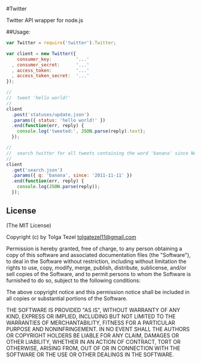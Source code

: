 #Twitter

Twitter API wrapper for node.js

##Usage:

```javascript
var Twitter = require('twitter').Twitter;

var client = new Twitter({
    consumer_key:         '...'
  , consumer_secret:      '...'
  , access_token:         '...'
  , access_token_secret:  '...'
});

//
//  tweet 'hello world!'
//
client
  .post('statuses/update.json')
  .params({ status: 'hello world!' })
  .end(function(err, reply) {
    console.log('tweeted:', JSON.parse(reply).text);
  });

//
//  search twitter for all tweets containing the word 'banana' since Nov. 11, 2011
//
client
  .get('search.json')
  .params({ q: 'banana', since: '2011-11-11' })
  .end(function(err, reply) {
    console.log(JSON.parse(reply));
  });
```

## License 

(The MIT License)

Copyright (c) by Tolga Tezel <tolgatezel11@gmail.com>

Permission is hereby granted, free of charge, to any person obtaining a copy
of this software and associated documentation files (the "Software"), to deal
in the Software without restriction, including without limitation the rights
to use, copy, modify, merge, publish, distribute, sublicense, and/or sell
copies of the Software, and to permit persons to whom the Software is
furnished to do so, subject to the following conditions:

The above copyright notice and this permission notice shall be included in
all copies or substantial portions of the Software.

THE SOFTWARE IS PROVIDED "AS IS", WITHOUT WARRANTY OF ANY KIND, EXPRESS OR
IMPLIED, INCLUDING BUT NOT LIMITED TO THE WARRANTIES OF MERCHANTABILITY,
FITNESS FOR A PARTICULAR PURPOSE AND NONINFRINGEMENT. IN NO EVENT SHALL THE
AUTHORS OR COPYRIGHT HOLDERS BE LIABLE FOR ANY CLAIM, DAMAGES OR OTHER
LIABILITY, WHETHER IN AN ACTION OF CONTRACT, TORT OR OTHERWISE, ARISING FROM,
OUT OF OR IN CONNECTION WITH THE SOFTWARE OR THE USE OR OTHER DEALINGS IN
THE SOFTWARE.
